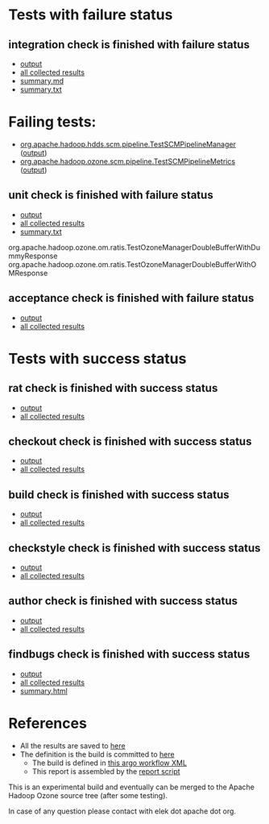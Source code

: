 # Tests with failure status

## integration check is finished with failure status

   * [output](https://raw.githubusercontent.com/elek/ozone-ci-03/master/pr/pr-hdds-2477-kxz7f/integration/output.log)
   * [all collected results](https://github.com/elek/ozone-ci-03/tree/master/pr/pr-hdds-2477-kxz7f/integration)
   * [summary.md](https://github.com/elek/ozone-ci-03/tree/master/pr/pr-hdds-2477-kxz7f/integration/summary.md)
   * [summary.txt](https://github.com/elek/ozone-ci-03/tree/master/pr/pr-hdds-2477-kxz7f/integration/summary.txt)

# Failing tests: 

 * [org.apache.hadoop.hdds.scm.pipeline.TestSCMPipelineManager](hadoop-ozone/integration-test/org.apache.hadoop.hdds.scm.pipeline.TestSCMPipelineManager.txt) ([output](hadoop-ozone/integration-test/org.apache.hadoop.hdds.scm.pipeline.TestSCMPipelineManager-output.txt))
 * [org.apache.hadoop.ozone.scm.pipeline.TestSCMPipelineMetrics](hadoop-ozone/integration-test/org.apache.hadoop.ozone.scm.pipeline.TestSCMPipelineMetrics.txt) ([output](hadoop-ozone/integration-test/org.apache.hadoop.ozone.scm.pipeline.TestSCMPipelineMetrics-output.txt))

## unit check is finished with failure status

   * [output](https://raw.githubusercontent.com/elek/ozone-ci-03/master/pr/pr-hdds-2477-kxz7f/unit/output.log)
   * [all collected results](https://github.com/elek/ozone-ci-03/tree/master/pr/pr-hdds-2477-kxz7f/unit)
   * [summary.txt](https://github.com/elek/ozone-ci-03/tree/master/pr/pr-hdds-2477-kxz7f/unit/summary.txt)

org.apache.hadoop.ozone.om.ratis.TestOzoneManagerDoubleBufferWithDummyResponse
org.apache.hadoop.ozone.om.ratis.TestOzoneManagerDoubleBufferWithOMResponse

## acceptance check is finished with failure status

   * [output](https://raw.githubusercontent.com/elek/ozone-ci-03/master/pr/pr-hdds-2477-kxz7f/acceptance/output.log)
   * [all collected results](https://github.com/elek/ozone-ci-03/tree/master/pr/pr-hdds-2477-kxz7f/acceptance)



# Tests with success status

## rat check is finished with success status

   * [output](https://raw.githubusercontent.com/elek/ozone-ci-03/master/pr/pr-hdds-2477-kxz7f/rat/output.log)
   * [all collected results](https://github.com/elek/ozone-ci-03/tree/master/pr/pr-hdds-2477-kxz7f/rat)


## checkout check is finished with success status

   * [output](https://raw.githubusercontent.com/elek/ozone-ci-03/master/pr/pr-hdds-2477-kxz7f/checkout/output.log)
   * [all collected results](https://github.com/elek/ozone-ci-03/tree/master/pr/pr-hdds-2477-kxz7f/checkout)


## build check is finished with success status

   * [output](https://raw.githubusercontent.com/elek/ozone-ci-03/master/pr/pr-hdds-2477-kxz7f/build/output.log)
   * [all collected results](https://github.com/elek/ozone-ci-03/tree/master/pr/pr-hdds-2477-kxz7f/build)


## checkstyle check is finished with success status

   * [output](https://raw.githubusercontent.com/elek/ozone-ci-03/master/pr/pr-hdds-2477-kxz7f/checkstyle/output.log)
   * [all collected results](https://github.com/elek/ozone-ci-03/tree/master/pr/pr-hdds-2477-kxz7f/checkstyle)


## author check is finished with success status

   * [output](https://raw.githubusercontent.com/elek/ozone-ci-03/master/pr/pr-hdds-2477-kxz7f/author/output.log)
   * [all collected results](https://github.com/elek/ozone-ci-03/tree/master/pr/pr-hdds-2477-kxz7f/author)


## findbugs check is finished with success status

   * [output](https://raw.githubusercontent.com/elek/ozone-ci-03/master/pr/pr-hdds-2477-kxz7f/findbugs/output.log)
   * [all collected results](https://github.com/elek/ozone-ci-03/tree/master/pr/pr-hdds-2477-kxz7f/findbugs)
   * [summary.html](https://elek.github.io/ozone-ci-03/pr/pr-hdds-2477-kxz7f/findbugs/summary.html)




# References

 * All the results are saved to [here](https://github.com/elek/ozone-ci-03/tree/master/pr/pr-hdds-2477-kxz7f/)
 * The definition is the build is committed to [here](https://github.com/elek/argo-ozone)
    * The build is defined in [this argo workflow XML](https://github.com/elek/argo-ozone/blob/master/ozone-build.yaml)
    * This report is assembled by the [report script](https://github.com/elek/argo-ozone/blob/master/scripts/report.sh)

This is an experimental build and eventually can be merged to the Apache Hadoop Ozone source tree (after some testing).

In case of any question please contact with elek dot apache dot org.
